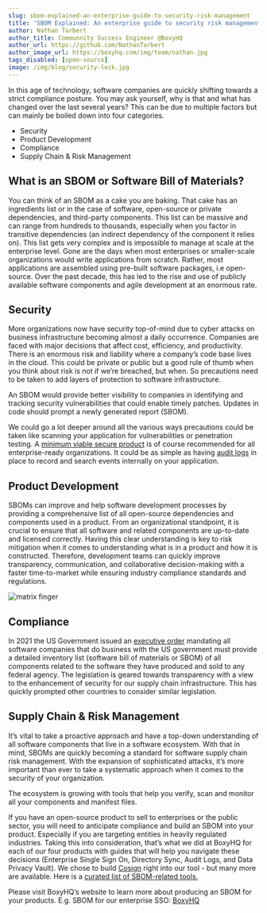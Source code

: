 ```yaml
---
slug: sbom-explained-an-enterprise-guide-to-security-risk-management
title: 'SBOM Explained: An enterprise guide to security risk management'
author: Nathan Tarbert
author_title: Communnity Success Engineer @BoxyHQ
author_url: https://github.com/NathanTarbert
author_image_url: https://boxyhq.com/img/team/nathan.jpg
tags_disabled: [open-source]
image: /img/blog/security-lock.jpg
---
```


In this age of technology, software companies are quickly shifting towards a strict compliance posture. You may ask yourself, why is that and what has changed over the last several years? This can be due to multiple factors but can mainly be boiled down into four categories. 

- Security
- Product Development
- Compliance
- Supply Chain & Risk Management

## What is an SBOM or Software Bill of Materials? 

You can think of an SBOM as a cake you are baking. That cake has an ingredients list or in the case of software, open-source or private dependencies, and third-party components. This list can be massive and can range from hundreds to thousands, especially when you factor in transitive dependencies (an indirect dependency of the component it relies on). This list gets very complex and is impossible to manage at scale at the enterprise level. Gone are the days when most enterprises or smaller-scale organizations would write applications from scratch. Rather, most applications are assembled using pre-built software packages, i.e open-source. Over the past decade, this has led to the rise and use of publicly available software components and agile development at an enormous rate. 

## Security

More organizations now have security top-of-mind due to cyber attacks on business infrastructure becoming almost a daily occurrence. Companies are faced with major decisions that affect cost, efficiency, and productivity. There is an enormous risk and liability where a company’s code base lives in the cloud. This could be private or public but a good rule of thumb when you think about risk is not if we’re breached, but when. So precautions need to be taken to add layers of protection to software infrastructure. 

An SBOM would provide better visibility to companies in identifying and tracking security vulnerabilities that could enable timely patches. Updates in code should prompt a newly generated report (SBOM).

We could go a lot deeper around all the various ways precautions could be taken like scanning your application for vulnerabilities or penetration testing. A [minimum viable secure product](https://mvsp.dev/) is of course recommended for all enterprise-ready organizations. It could be as simple as having [audit logs](https://boxyhq.com/audit-logs) in place to record and search events internally on your application.

## Product Development

SBOMs can improve and help software development processes by providing a comprehensive list of all open-source dependencies and components used in a product. From an organizational standpoint, it is crucial to ensure that all software and related components are up-to-date and licensed correctly. Having this clear understanding is key to risk mitigation when it comes to understanding what is in a product and how it is constructed.
Therefore, development teams can quickly improve transparency, communication, and collaborative decision-making with a faster time-to-market while ensuring industry compliance standards and regulations. 
 

![matrix finger](/img/blog/matrix-finger.jpg)

## Compliance

In 2021 the US Government issued an [executive order](https://www.whitehouse.gov/briefing-room/presidential-actions/2021/05/12/executive-order-on-improving-the-nations-cybersecurity/) mandating all software companies that do business with the US government must provide a detailed inventory list (software bill of materials or SBOM) of all components related to the software they have produced and sold to any federal agency. The legislation is geared towards transparency with a view to the enhancement of security for our supply chain infrastructure. This has quickly prompted other countries to consider similar legislation.

## Supply Chain & Risk Management

It’s vital to take a proactive approach and have a top-down understanding of all software components that live in a software ecosystem. With that in mind, SBOMs are quickly becoming a standard for software supply chain risk management. With the expansion of sophisticated attacks, it’s more important than ever to take a systematic approach when it comes to the security of your organization.

The ecosystem is growing with tools that help you verify, scan and monitor all your components and manifest files. 

If you have an open-source product to sell to enterprises or the public sector, you will need to anticipate compliance and build an SBOM into your product. Especially if you are targeting entities in heavily regulated industries. Taking this into consideration, that’s what we did at BoxyHQ for each of our four products with guides that will help you navigate these decisions (Enterprise Single Sign On, Directory Sync, Audit Logs, and Data Privacy Vault). We chose to build [Cosign](https://www.sigstore.dev/) right into our tool - but many more are available. Here is a [curated list of SBOM-related tools.](https://github.com/awesomeSBOM/awesome-sbom)

Please visit BoxyHQ’s website to learn more about producing an SBOM for your products. E.g. SBOM for our enterprise SSO: [BoxyHQ](https://boxyhq.com/docs/jackson/sbom)
